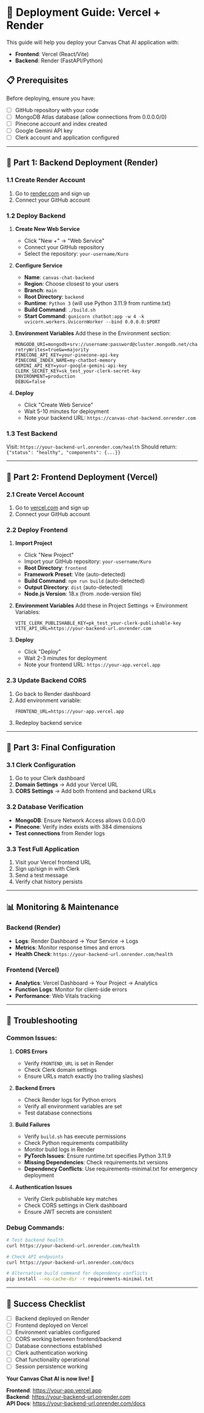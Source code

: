 # 🚀 Deployment Guide: Vercel + Render

This guide will help you deploy your Canvas Chat AI application with:
- **Frontend**: Vercel (React/Vite)
- **Backend**: Render (FastAPI/Python)

## 📋 Prerequisites

Before deploying, ensure you have:
- [ ] GitHub repository with your code
- [ ] MongoDB Atlas database (allow connections from 0.0.0.0/0)
- [ ] Pinecone account and index created
- [ ] Google Gemini API key
- [ ] Clerk account and application configured

---

## 🎯 Part 1: Backend Deployment (Render)

### 1.1 Create Render Account
1. Go to [render.com](https://render.com) and sign up
2. Connect your GitHub account

### 1.2 Deploy Backend
1. **Create New Web Service**
   - Click "New +" → "Web Service"
   - Connect your GitHub repository
   - Select the repository: `your-username/Kuro`

2. **Configure Service**
   - **Name**: `canvas-chat-backend`
   - **Region**: Choose closest to your users
   - **Branch**: `main`
   - **Root Directory**: `backend`
   - **Runtime**: `Python 3` (will use Python 3.11.9 from runtime.txt)
   - **Build Command**: `./build.sh`
   - **Start Command**: `gunicorn chatbot:app -w 4 -k uvicorn.workers.UvicornWorker --bind 0.0.0.0:$PORT`

3. **Environment Variables**
   Add these in the Environment section:
   ```
   MONGODB_URI=mongodb+srv://username:password@cluster.mongodb.net/chatbot?retryWrites=true&w=majority
   PINECONE_API_KEY=your-pinecone-api-key
   PINECONE_INDEX_NAME=my-chatbot-memory
   GEMINI_API_KEY=your-google-gemini-api-key
   CLERK_SECRET_KEY=sk_test_your-clerk-secret-key
   ENVIRONMENT=production
   DEBUG=false
   ```

4. **Deploy**
   - Click "Create Web Service"
   - Wait 5-10 minutes for deployment
   - Note your backend URL: `https://canvas-chat-backend.onrender.com`

### 1.3 Test Backend
Visit: `https://your-backend-url.onrender.com/health`
Should return: `{"status": "healthy", "components": {...}}`

---

## 🎨 Part 2: Frontend Deployment (Vercel)

### 2.1 Create Vercel Account
1. Go to [vercel.com](https://vercel.com) and sign up
2. Connect your GitHub account

### 2.2 Deploy Frontend
1. **Import Project**
   - Click "New Project"
   - Import your GitHub repository: `your-username/Kuro`
   - **Root Directory**: `frontend`
   - **Framework Preset**: Vite (auto-detected)
   - **Build Command**: `npm run build` (auto-detected)
   - **Output Directory**: `dist` (auto-detected)
   - **Node.js Version**: 18.x (from .node-version file)

2. **Environment Variables**
   Add these in Project Settings → Environment Variables:
   ```
   VITE_CLERK_PUBLISHABLE_KEY=pk_test_your-clerk-publishable-key
   VITE_API_URL=https://your-backend-url.onrender.com
   ```

3. **Deploy**
   - Click "Deploy"
   - Wait 2-3 minutes for deployment
   - Note your frontend URL: `https://your-app.vercel.app`

### 2.3 Update Backend CORS
1. Go back to Render dashboard
2. Add environment variable:
   ```
   FRONTEND_URL=https://your-app.vercel.app
   ```
3. Redeploy backend service

---

## 🔧 Part 3: Final Configuration

### 3.1 Clerk Configuration
1. Go to your Clerk dashboard
2. **Domain Settings** → Add your Vercel URL
3. **CORS Settings** → Add both frontend and backend URLs

### 3.2 Database Verification
- **MongoDB**: Ensure Network Access allows 0.0.0.0/0
- **Pinecone**: Verify index exists with 384 dimensions
- **Test connections** from Render logs

### 3.3 Test Full Application
1. Visit your Vercel frontend URL
2. Sign up/sign in with Clerk
3. Send a test message
4. Verify chat history persists

---

## 📊 Monitoring & Maintenance

### Backend (Render)
- **Logs**: Render Dashboard → Your Service → Logs
- **Metrics**: Monitor response times and errors
- **Health Check**: `https://your-backend-url.onrender.com/health`

### Frontend (Vercel)
- **Analytics**: Vercel Dashboard → Your Project → Analytics
- **Function Logs**: Monitor for client-side errors
- **Performance**: Web Vitals tracking

---

## 🚨 Troubleshooting

### Common Issues:

1. **CORS Errors**
   - Verify `FRONTEND_URL` is set in Render
   - Check Clerk domain settings
   - Ensure URLs match exactly (no trailing slashes)

2. **Backend Errors**
   - Check Render logs for Python errors
   - Verify all environment variables are set
   - Test database connections

3. **Build Failures**
   - Verify `build.sh` has execute permissions
   - Check Python requirements compatibility
   - Monitor build logs in Render
   - **PyTorch Issues**: Ensure runtime.txt specifies Python 3.11.9
   - **Missing Dependencies**: Check requirements.txt versions
   - **Dependency Conflicts**: Use requirements-minimal.txt for emergency deployment

4. **Authentication Issues**
   - Verify Clerk publishable key matches
   - Check CORS settings in Clerk dashboard
   - Ensure JWT secrets are consistent

### Debug Commands:
```bash
# Test backend health
curl https://your-backend-url.onrender.com/health

# Check API endpoints
curl https://your-backend-url.onrender.com/docs

# Alternative build command for dependency conflicts
pip install --no-cache-dir -r requirements-minimal.txt
```

---

## 🎉 Success Checklist

- [ ] Backend deployed on Render
- [ ] Frontend deployed on Vercel  
- [ ] Environment variables configured
- [ ] CORS working between frontend/backend
- [ ] Database connections established
- [ ] Clerk authentication working
- [ ] Chat functionality operational
- [ ] Session persistence working

**Your Canvas Chat AI is now live! 🚀**

**Frontend**: https://your-app.vercel.app  
**Backend**: https://your-backend-url.onrender.com  
**API Docs**: https://your-backend-url.onrender.com/docs
